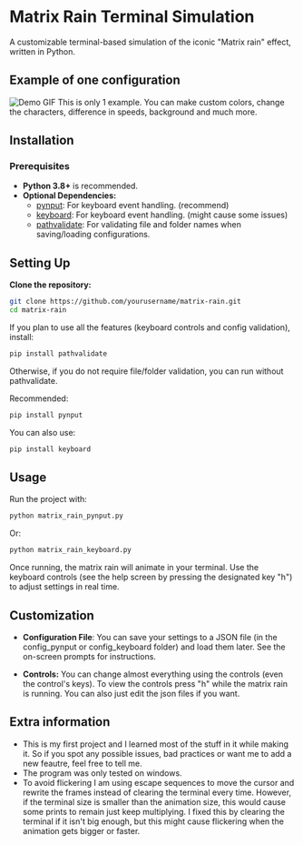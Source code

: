 # Matrix Rain Terminal Simulation

A customizable terminal-based simulation of the iconic "Matrix rain" effect, written in Python.

## Example of one configuration

![Demo GIF](images/demo.gif)
This is only 1 example. You can make custom colors, change the characters, difference in speeds, background and much more.
## Installation

### Prerequisites

- **Python 3.8+** is recommended.
- **Optional Dependencies:**
  - [pynput](https://pypi.org/project/pynput/): For keyboard event handling. (recommend)
  - [keyboard](https://pypi.org/project/keyboard/): For keyboard event handling. (might cause some issues)
  - [pathvalidate](https://pypi.org/project/pathvalidate/): For validating file and folder names when saving/loading configurations.

## Setting Up

**Clone the repository:**

```bash
git clone https://github.com/yourusername/matrix-rain.git
cd matrix-rain
```
If you plan to use all the features (keyboard controls and config validation), install:
```bash
pip install pathvalidate
```
Otherwise, if you do not require file/folder validation, you can run without pathvalidate.

Recommended:
```bash
pip install pynput
```
You can also use:
```bash
pip install keyboard
```
## Usage
Run the project with:
```bash
python matrix_rain_pynput.py
```
Or:
```bash
python matrix_rain_keyboard.py
```
Once running, the matrix rain will animate in your terminal. Use the keyboard controls (see the help screen by pressing the designated key "h") to adjust settings in real time.

## Customization

- **Configuration File**: You can save your settings to a JSON file (in the config_pynput or config_keyboard folder) and load them later. See the on-screen prompts for instructions.

- **Controls:** You can change almost everything using the controls (even the control's keys). To view the controls press "h" while the matrix rain is running. You can also just edit the json files if you want.

## Extra information
- This is my first project and I learned most of the stuff in it while making it. So if you spot any possible issues, bad practices or want me to add a new feautre, feel free to tell me.
- The program was only tested on windows.
- To avoid flickering I am using escape sequences to move the cursor and rewrite the frames instead of clearing the terminal every time. However, if the terminal size is smaller than the animation size, this would cause some prints to remain just keep multiplying. I fixed this by clearing the terminal if it isn't big enough, but this might cause flickering when the animation gets bigger or faster.